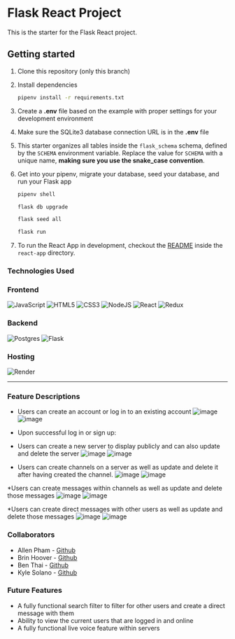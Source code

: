# Flask React Project

This is the starter for the Flask React project.

## Getting started
1. Clone this repository (only this branch)

2. Install dependencies

      ```bash
      pipenv install -r requirements.txt
      ```

3. Create a **.env** file based on the example with proper settings for your
   development environment

4. Make sure the SQLite3 database connection URL is in the **.env** file

5. This starter organizes all tables inside the `flask_schema` schema, defined
   by the `SCHEMA` environment variable.  Replace the value for
   `SCHEMA` with a unique name, **making sure you use the snake_case
   convention**.

6. Get into your pipenv, migrate your database, seed your database, and run your Flask app

   ```bash
   pipenv shell
   ```

   ```bash
   flask db upgrade
   ```

   ```bash
   flask seed all
   ```

   ```bash
   flask run
   ```

7. To run the React App in development, checkout the [README](./react-app/README.md) inside the `react-app` directory.


### Technologies Used
### Frontend
![JavaScript](https://img.shields.io/badge/javascript-%23323330.svg?style=for-the-badge&logo=javascript&logoColor=%23F7DF1E)
![HTML5](https://img.shields.io/badge/html5-%23E34F26.svg?style=for-the-badge&logo=html5&logoColor=white)
![CSS3](https://img.shields.io/badge/css3-%231572B6.svg?style=for-the-badge&logo=css3&logoColor=white)
![NodeJS](https://img.shields.io/badge/node.js-6DA55F?style=for-the-badge&logo=node.js&logoColor=white)
![React](https://img.shields.io/badge/react-%2320232a.svg?style=for-the-badge&logo=react&logoColor=%2361DAFB)
![Redux](https://img.shields.io/badge/redux-%23593d88.svg?style=for-the-badge&logo=redux&logoColor=white)

### Backend
![Postgres](https://img.shields.io/badge/postgres-%23316192.svg?style=for-the-badge&logo=postgresql&logoColor=white)
![Flask](https://img.shields.io/badge/flask-%23000.svg?style=for-the-badge&logo=flask&logoColor=white)

### Hosting

![Render](https://img.shields.io/badge/Render-%46E3B7.svg?style=for-the-badge&logo=render&logoColor=white)

***
### Feature Descriptions
* Users can create an account or log in to an existing account
![image](https://i.imgur.com/EtnK1ka.png)
![image](https://i.imgur.com/npqKd6T.png)

* Upon successful log in or sign up:
* Users can create a new server to display publicly and can also update and delete the server
![image](https://i.imgur.com/lBpkFKY.png)
![image](https://i.imgur.com/T1N7b9u.png)

* Users can create channels on a server as well as update and delete it after having created the channel.
![image](https://i.imgur.com/5TFUYJC.png)
![image](https://i.imgur.com/xRGCzyC.png)

*Users can create messages within channels as well as update and delete those messages
![image](https://i.imgur.com/YwK3aN3.png)
![image](https://i.imgur.com/AnbvCFD.png)

*Users can create direct messages with other users as well as update and delete those messages
![image](https://i.imgur.com/QOFS3Hr.png)
![image](https://i.imgur.com/RKtH6uY.png)

### Collaborators
* Allen Pham - [Github](https://github.com/Allendpham)
* Brin Hoover - [Github](https://github.com/TheBabblingBrin)
* Ben Thai - [Github](https://github.com/Benties)
* Kyle Solano - [Github](https://github.com/kgsolano)

### Future Features
* A fully functional search filter to filter for other users and create a direct message with them
* Ability to view the current users that are logged in and online
* A fully functional live voice feature within servers
